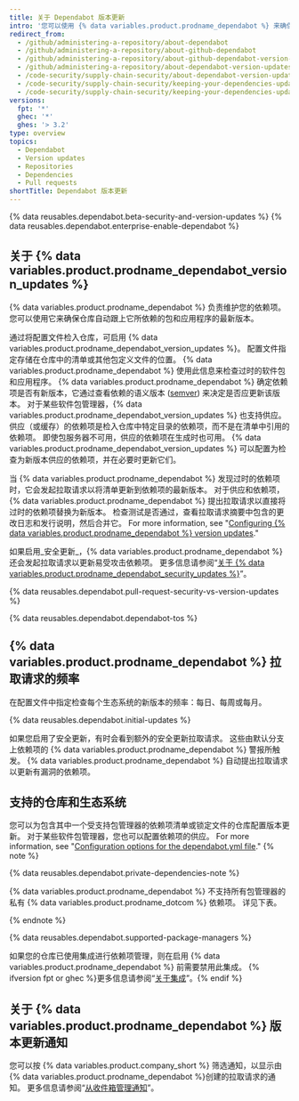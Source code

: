 ```yaml
---
title: 关于 Dependabot 版本更新
intro: '您可以使用 {% data variables.product.prodname_dependabot %} 来确保您使用的包更新到最新版本。'
redirect_from:
  - /github/administering-a-repository/about-dependabot
  - /github/administering-a-repository/about-github-dependabot
  - /github/administering-a-repository/about-github-dependabot-version-updates
  - /github/administering-a-repository/about-dependabot-version-updates
  - /code-security/supply-chain-security/about-dependabot-version-updates
  - /code-security/supply-chain-security/keeping-your-dependencies-updated-automatically/upgrading-from-dependabotcom-to-github-native-dependabot
  - /code-security/supply-chain-security/keeping-your-dependencies-updated-automatically/about-dependabot-version-updates
versions:
  fpt: '*'
  ghec: '*'
  ghes: '> 3.2'
type: overview
topics:
  - Dependabot
  - Version updates
  - Repositories
  - Dependencies
  - Pull requests
shortTitle: Dependabot 版本更新
---
```


{% data reusables.dependabot.beta-security-and-version-updates %}
{% data reusables.dependabot.enterprise-enable-dependabot %}

## 关于 {% data variables.product.prodname_dependabot_version_updates %}

{% data variables.product.prodname_dependabot %} 负责维护您的依赖项。 您可以使用它来确保仓库自动跟上它所依赖的包和应用程序的最新版本。

通过将配置文件检入仓库，可启用 {% data variables.product.prodname_dependabot_version_updates %}。 配置文件指定存储在仓库中的清单或其他包定义文件的位置。 {% data variables.product.prodname_dependabot %} 使用此信息来检查过时的软件包和应用程序。 {% data variables.product.prodname_dependabot %} 确定依赖项是否有新版本，它通过查看依赖的语义版本 ([semver](https://semver.org/)) 来决定是否应更新该版本。 对于某些软件包管理器，{% data variables.product.prodname_dependabot_version_updates %} 也支持供应。 供应（或缓存）的依赖项是检入仓库中特定目录的依赖项，而不是在清单中引用的依赖项。 即使包服务器不可用，供应的依赖项在生成时也可用。 {% data variables.product.prodname_dependabot_version_updates %} 可以配置为检查为新版本供应的依赖项，并在必要时更新它们。

当 {% data variables.product.prodname_dependabot %} 发现过时的依赖项时，它会发起拉取请求以将清单更新到依赖项的最新版本。 对于供应和依赖项，{% data variables.product.prodname_dependabot %} 提出拉取请求以直接将过时的依赖项替换为新版本。 检查测试是否通过，查看拉取请求摘要中包含的更改日志和发行说明，然后合并它。 For more information, see "[Configuring {% data variables.product.prodname_dependabot %} version updates](/code-security/supply-chain-security/keeping-your-dependencies-updated-automatically/enabling-and-disabling-dependabot-version-updates)."

如果启用_安全更新_，{% data variables.product.prodname_dependabot %} 还会发起拉取请求以更新易受攻击依赖项。 更多信息请参阅“[关于 {% data variables.product.prodname_dependabot_security_updates %}](/github/managing-security-vulnerabilities/about-dependabot-security-updates)”。

{% data reusables.dependabot.pull-request-security-vs-version-updates %}

{% data reusables.dependabot.dependabot-tos %}

## {% data variables.product.prodname_dependabot %} 拉取请求的频率

在配置文件中指定检查每个生态系统的新版本的频率：每日、每周或每月。

{% data reusables.dependabot.initial-updates %}

如果您启用了安全更新，有时会看到额外的安全更新拉取请求。 这些由默认分支上依赖项的 {% data variables.product.prodname_dependabot %} 警报所触发。 {% data variables.product.prodname_dependabot %} 自动提出拉取请求以更新有漏洞的依赖项。

## 支持的仓库和生态系统
<!-- If you make changes to this feature, update /getting-started-with-github/github-language-support to reflect any changes to supported repositories or ecosystems. -->

您可以为包含其中一个受支持包管理器的依赖项清单或锁定文件的仓库配置版本更新。 对于某些软件包管理器，您也可以配置依赖项的供应。 For more information, see "[Configuration options for the dependabot.yml file](/code-security/supply-chain-security/keeping-your-dependencies-updated-automatically/configuration-options-for-dependency-updates#vendor)."
{% note %}

{% data reusables.dependabot.private-dependencies-note %}

{% data variables.product.prodname_dependabot %} 不支持所有包管理器的私有 {% data variables.product.prodname_dotcom %} 依赖项。 详见下表。

{% endnote %}

{% data reusables.dependabot.supported-package-managers %}

如果您的仓库已使用集成进行依赖项管理，则在启用 {% data variables.product.prodname_dependabot %} 前需要禁用此集成。 {% ifversion fpt or ghec %}更多信息请参阅“[关于集成](/github/customizing-your-github-workflow/about-integrations)”。{% endif %}

## 关于 {% data variables.product.prodname_dependabot %} 版本更新通知

您可以按 {% data variables.product.company_short %} 筛选通知，以显示由 {% data variables.product.prodname_dependabot %}创建的拉取请求的通知。 更多信息请参阅“[从收件箱管理通知](/github/managing-subscriptions-and-notifications-on-github/managing-notifications-from-your-inbox)”。
